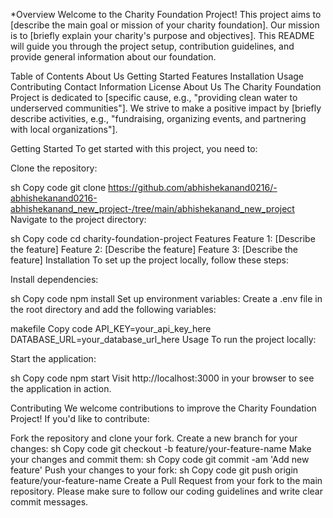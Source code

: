 *Overview Welcome to the Charity Foundation Project! This project aims to [describe the main goal or mission of your charity foundation]. Our mission is to [briefly explain your charity's purpose and objectives]. This README will guide you through the project setup, contribution guidelines, and provide general information about our foundation.

Table of Contents About Us Getting Started Features Installation Usage Contributing Contact Information License About Us The Charity Foundation Project is dedicated to [specific cause, e.g., "providing clean water to underserved communities"]. We strive to make a positive impact by [briefly describe activities, e.g., "fundraising, organizing events, and partnering with local organizations"].

Getting Started To get started with this project, you need to:

Clone the repository:

sh Copy code git clone https://github.com/abhishekanand0216/-abhishekanand0216-abhishekanand_new_project-/tree/main/abhishekanand_new_project Navigate to the project directory:

sh Copy code cd charity-foundation-project Features Feature 1: [Describe the feature] Feature 2: [Describe the feature] Feature 3: [Describe the feature] Installation To set up the project locally, follow these steps:

Install dependencies:

sh Copy code npm install Set up environment variables: Create a .env file in the root directory and add the following variables:

makefile Copy code API_KEY=your_api_key_here DATABASE_URL=your_database_url_here Usage To run the project locally:

Start the application:

sh Copy code npm start Visit http://localhost:3000 in your browser to see the application in action.

Contributing We welcome contributions to improve the Charity Foundation Project! If you'd like to contribute:

Fork the repository and clone your fork. Create a new branch for your changes: sh Copy code git checkout -b feature/your-feature-name Make your changes and commit them: sh Copy code git commit -am 'Add new feature' Push your changes to your fork: sh Copy code git push origin feature/your-feature-name Create a Pull Request from your fork to the main repository. Please make sure to follow our coding guidelines and write clear commit messages.
